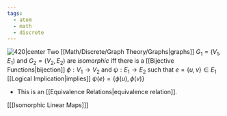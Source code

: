 ```yaml
---
tags:
  - atom
  - math
  - discrete
---
```

![420|center](graph-isomorphism.excalidraw)
Two [[Math/Discrete/Graph Theory/Graphs|graphs]] $G_{1}=\left( V_{1},E_{1} \right)$ and $G_{2}=\left( V_{2},E_{2} \right)$ are *isomorphic* iff there is a [[Bijective Functions|bijection]] $\phi:V_{1}\to V_{2}$ and $\psi:E_{1}\to E_{2}$ such that $e=\{ u,v \}\in E_{1}$ [[Logical Implication|implies]] $\psi(e)=\{ \phi(u),\phi(v) \}$
- This is an [[Equivalence Relations|equivalence relation]].

\[[[Isomorphic Linear Maps]]\]